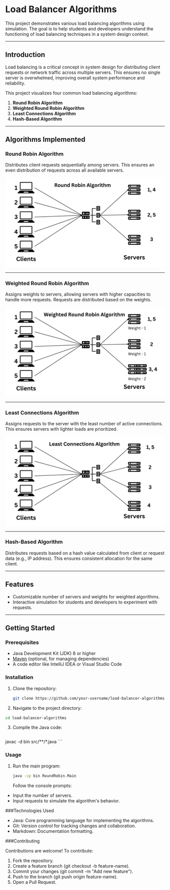 # Load Balancer Algorithms

This project demonstrates various load balancing algorithms using simulation. The goal is to help students and developers understand the functioning of load balancing techniques in a system design context.

---

## Introduction
Load balancing is a critical concept in system design for distributing client requests or network traffic across multiple servers. This ensures no single server is overwhelmed, improving overall system performance and reliability.

This project visualizes four common load balancing algorithms:
1. **Round Robin Algorithm**
2. **Weighted Round Robin Algorithm**
3. **Least Connections Algorithm**
4. **Hash-Based Algorithm**

---

## Algorithms Implemented

### Round Robin Algorithm
Distributes client requests sequentially among servers. This ensures an even distribution of requests across all available servers.

![Round Robin](./Load_balance_images/1.jpg)

---

### Weighted Round Robin Algorithm
Assigns weights to servers, allowing servers with higher capacities to handle more requests. Requests are distributed based on the weights.

![Weighted Round Robin](./Load_balance_images/2.jpg)

---

### Least Connections Algorithm
Assigns requests to the server with the least number of active connections. This ensures servers with lighter loads are prioritized.

![Least Connections](./Load_balance_images/3.jpg)

---

### Hash-Based Algorithm
Distributes requests based on a hash value calculated from client or request data (e.g., IP address). This ensures consistent allocation for the same client.

---

## Features
- Customizable number of servers and weights for weighted algorithms.
- Interactive simulation for students and developers to experiment with requests.

---

## Getting Started

### Prerequisites
- Java Development Kit (JDK) 8 or higher
- [Maven](https://maven.apache.org/) (optional, for managing dependencies)
- A code editor like IntelliJ IDEA or Visual Studio Code

### Installation
1. Clone the repository:
   ```bash
   git clone https://github.com/your-username/load-balancer-algorithms.git
   ```

2. Navigate to the project directory:
  ```bash
  cd load-balancer-algorithms
  ```

3. Compile the Java code:
   ```bash
  javac -d bin src/**/*.java
     ```

### Usage

1. Run the main program:
   ```bash
   java -cp bin RoundRobin.Main
   ```

   Follow the console prompts:
  - Input the number of servers.
  - Input requests to simulate the algorithm's behavior.

###Technologies Used

- Java: Core programming language for implementing the algorithms.
- Git: Version control for tracking changes and collaboration.
- Markdown: Documentation formatting.

###Contributing

Contributions are welcome! To contribute:

1. Fork the repository.
2. Create a feature branch (git checkout -b feature-name).
3. Commit your changes (git commit -m "Add new feature").
4. Push to the branch (git push origin feature-name).
5. Open a Pull Request.
